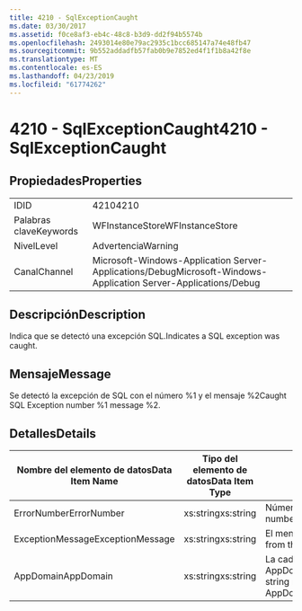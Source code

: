 ```yaml
---
title: 4210 - SqlExceptionCaught
ms.date: 03/30/2017
ms.assetid: f0ce8af3-eb4c-48c8-b3d9-dd2f94b5574b
ms.openlocfilehash: 2493014e80e79ac2935c1bcc685147a74e48fb47
ms.sourcegitcommit: 9b552addadfb57fab0b9e7852ed4f1f1b8a42f8e
ms.translationtype: MT
ms.contentlocale: es-ES
ms.lasthandoff: 04/23/2019
ms.locfileid: "61774262"
---
```

# <a name="4210---sqlexceptioncaught"></a><span data-ttu-id="1bc70-102">4210 - SqlExceptionCaught</span><span class="sxs-lookup"><span data-stu-id="1bc70-102">4210 - SqlExceptionCaught</span></span>
## <a name="properties"></a><span data-ttu-id="1bc70-103">Propiedades</span><span class="sxs-lookup"><span data-stu-id="1bc70-103">Properties</span></span>  
  
|||  
|-|-|  
|<span data-ttu-id="1bc70-104">ID</span><span class="sxs-lookup"><span data-stu-id="1bc70-104">ID</span></span>|<span data-ttu-id="1bc70-105">4210</span><span class="sxs-lookup"><span data-stu-id="1bc70-105">4210</span></span>|  
|<span data-ttu-id="1bc70-106">Palabras clave</span><span class="sxs-lookup"><span data-stu-id="1bc70-106">Keywords</span></span>|<span data-ttu-id="1bc70-107">WFInstanceStore</span><span class="sxs-lookup"><span data-stu-id="1bc70-107">WFInstanceStore</span></span>|  
|<span data-ttu-id="1bc70-108">Nivel</span><span class="sxs-lookup"><span data-stu-id="1bc70-108">Level</span></span>|<span data-ttu-id="1bc70-109">Advertencia</span><span class="sxs-lookup"><span data-stu-id="1bc70-109">Warning</span></span>|  
|<span data-ttu-id="1bc70-110">Canal</span><span class="sxs-lookup"><span data-stu-id="1bc70-110">Channel</span></span>|<span data-ttu-id="1bc70-111">Microsoft-Windows-Application Server-Applications/Debug</span><span class="sxs-lookup"><span data-stu-id="1bc70-111">Microsoft-Windows-Application Server-Applications/Debug</span></span>|  
  
## <a name="description"></a><span data-ttu-id="1bc70-112">Descripción</span><span class="sxs-lookup"><span data-stu-id="1bc70-112">Description</span></span>  
 <span data-ttu-id="1bc70-113">Indica que se detectó una excepción SQL.</span><span class="sxs-lookup"><span data-stu-id="1bc70-113">Indicates a SQL exception was caught.</span></span>  
  
## <a name="message"></a><span data-ttu-id="1bc70-114">Mensaje</span><span class="sxs-lookup"><span data-stu-id="1bc70-114">Message</span></span>  
 <span data-ttu-id="1bc70-115">Se detectó la excepción de SQL con el número %1 y el mensaje %2</span><span class="sxs-lookup"><span data-stu-id="1bc70-115">Caught SQL Exception number %1 message %2.</span></span>  
  
## <a name="details"></a><span data-ttu-id="1bc70-116">Detalles</span><span class="sxs-lookup"><span data-stu-id="1bc70-116">Details</span></span>  
  
|<span data-ttu-id="1bc70-117">Nombre del elemento de datos</span><span class="sxs-lookup"><span data-stu-id="1bc70-117">Data Item Name</span></span>|<span data-ttu-id="1bc70-118">Tipo del elemento de datos</span><span class="sxs-lookup"><span data-stu-id="1bc70-118">Data Item Type</span></span>|<span data-ttu-id="1bc70-119">Descripción</span><span class="sxs-lookup"><span data-stu-id="1bc70-119">Description</span></span>|  
|--------------------|--------------------|-----------------|  
|<span data-ttu-id="1bc70-120">ErrorNumber</span><span class="sxs-lookup"><span data-stu-id="1bc70-120">ErrorNumber</span></span>|<span data-ttu-id="1bc70-121">xs:string</span><span class="sxs-lookup"><span data-stu-id="1bc70-121">xs:string</span></span>|<span data-ttu-id="1bc70-122">Número del error de SQL.</span><span class="sxs-lookup"><span data-stu-id="1bc70-122">The SQL error number.</span></span>|  
|<span data-ttu-id="1bc70-123">ExceptionMessage</span><span class="sxs-lookup"><span data-stu-id="1bc70-123">ExceptionMessage</span></span>|<span data-ttu-id="1bc70-124">xs:string</span><span class="sxs-lookup"><span data-stu-id="1bc70-124">xs:string</span></span>|<span data-ttu-id="1bc70-125">El mensaje de la excepción SQL.</span><span class="sxs-lookup"><span data-stu-id="1bc70-125">The message from the SQL exception.</span></span>|  
|<span data-ttu-id="1bc70-126">AppDomain</span><span class="sxs-lookup"><span data-stu-id="1bc70-126">AppDomain</span></span>|<span data-ttu-id="1bc70-127">xs:string</span><span class="sxs-lookup"><span data-stu-id="1bc70-127">xs:string</span></span>|<span data-ttu-id="1bc70-128">La cadena devuelta por AppDomain.CurrentDomain.FriendlyName.</span><span class="sxs-lookup"><span data-stu-id="1bc70-128">The string returned by AppDomain.CurrentDomain.FriendlyName.</span></span>|
